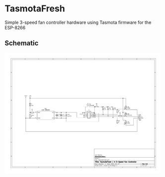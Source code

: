 # TasmotaFresh
Simple 3-speed fan controller hardware using Tasmota firmware for the ESP-8266

## Schematic
<img src="./TasmotaFresh_Schematic.svg" alt="Schematic" width="600" />

